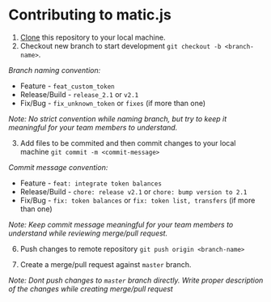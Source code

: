 # Contributing to matic.js

1. [Clone](https://help.github.com/articles/cloning-a-repository/) this repository to your local machine.
2. Checkout new branch to start development `git checkout -b <branch-name>`.

_Branch naming convention:_
- Feature - `feat_custom_token`
- Release/Build - `release_2.1` or `v2.1`
- Fix/Bug - `fix_unknown_token` or `fixes` (if more than one)

_Note: No strict convention while naming branch, but try to keep it meaningful for your team members to understand._

3. Add files to be commited and then commit changes to your local machine `git commit -m <commit-message>`

_Commit message convention:_
- Feature - `feat: integrate token balances`
- Release/Build - `chore: release v2.1` or `chore: bump version to 2.1`
- Fix/Bug - `fix: token balances` or `fix: token list, transfers` (if more than one)

_Note: Keep commit message meaningful for your team members to understand while reviewing merge/pull request._

6. Push changes to remote repository `git push origin <branch-name>`

7. Create a merge/pull request against `master` branch.

_Note: Dont push changes to `master` branch directly. Write proper description of the changes while creating merge/pull request_
